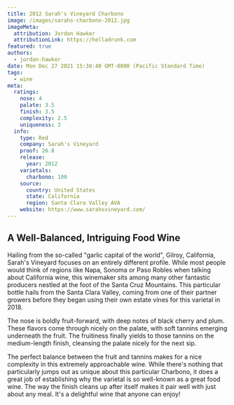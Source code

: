 ```yaml
---
title: 2012 Sarah's Vineyard Charbono
image: /images/sarahs-charbono-2012.jpg
imageMeta:
  attribution: Jordan Hawker
  attributionLink: https://helladrunk.com
featured: true
authors:
  - jordan-hawker
date: Mon Dec 27 2021 15:38:40 GMT-0800 (Pacific Standard Time)
tags:
  - wine
meta:
  ratings:
    nose: 4
    palate: 3.5
    finish: 3.5
    complexity: 2.5
    uniqueness: 3
  info:
    type: Red
    company: Sarah's Vineyard
    proof: 26.8
    release:
      year: 2012
    varietals:
      charbono: 100
    source:
      country: United States
      state: California
      region: Santa Clara Valley AVA
    website: https://www.sarahsvineyard.com/
---
```


## A Well-Balanced, Intriguing Food Wine

Hailing from the so-called "garlic capital of the world", Gilroy, California, Sarah's Vineyard 
focuses on an entirely different profile. While most people would think of regions like Napa, 
Sonoma or Paso Robles when talking about California wine, this winemaker sits among many other 
fantastic producers nestled at the foot of the Santa Cruz Mountains. This particular bottle 
hails from the Santa Clara Valley, coming from one of their partner growers before they began 
using their own estate vines for this varietal in 2018.

The nose is boldly fruit-forward, with deep notes of black cherry and plum. These flavors 
come through nicely on the palate, with soft tannins emerging underneath the fruit. The fruitiness 
finally yields to those tannins on the medium-length finish, cleansing the palate nicely for the 
next sip.

The perfect balance between the fruit and tannins makes for a nice complexity in this extremely 
approachable wine. While there's nothing that particularly jumps out as unique about this particular 
Charbono, it does a great job of establishing why the varietal is so well-known as a great food wine. 
The way the finish cleans up after itself makes it pair well with just about any meal. It's a 
delightful wine that anyone can enjoy!
